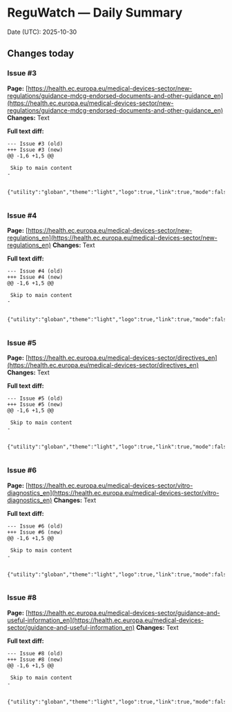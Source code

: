 # ReguWatch — Daily Summary
Date (UTC): 2025-10-30

## Changes today

### Issue #3
**Page:** [https://health.ec.europa.eu/medical-devices-sector/new-regulations/guidance-mdcg-endorsed-documents-and-other-guidance_en](https://health.ec.europa.eu/medical-devices-sector/new-regulations/guidance-mdcg-endorsed-documents-and-other-guidance_en)
**Changes:** Text

**Full text diff:**
```
--- Issue #3 (old)
+++ Issue #3 (new)
@@ -1,6 +1,5 @@
 
 Skip to main content
-
 
 {"utility":"globan","theme":"light","logo":true,"link":true,"mode":false}
 
```

### Issue #4
**Page:** [https://health.ec.europa.eu/medical-devices-sector/new-regulations_en](https://health.ec.europa.eu/medical-devices-sector/new-regulations_en)
**Changes:** Text

**Full text diff:**
```
--- Issue #4 (old)
+++ Issue #4 (new)
@@ -1,6 +1,5 @@
 
 Skip to main content
-
 
 {"utility":"globan","theme":"light","logo":true,"link":true,"mode":false}
 
```

### Issue #5
**Page:** [https://health.ec.europa.eu/medical-devices-sector/directives_en](https://health.ec.europa.eu/medical-devices-sector/directives_en)
**Changes:** Text

**Full text diff:**
```
--- Issue #5 (old)
+++ Issue #5 (new)
@@ -1,6 +1,5 @@
 
 Skip to main content
-
 
 {"utility":"globan","theme":"light","logo":true,"link":true,"mode":false}
 
```

### Issue #6
**Page:** [https://health.ec.europa.eu/medical-devices-sector/vitro-diagnostics_en](https://health.ec.europa.eu/medical-devices-sector/vitro-diagnostics_en)
**Changes:** Text

**Full text diff:**
```
--- Issue #6 (old)
+++ Issue #6 (new)
@@ -1,6 +1,5 @@
 
 Skip to main content
-
 
 {"utility":"globan","theme":"light","logo":true,"link":true,"mode":false}
 
```

### Issue #8
**Page:** [https://health.ec.europa.eu/medical-devices-sector/guidance-and-useful-information_en](https://health.ec.europa.eu/medical-devices-sector/guidance-and-useful-information_en)
**Changes:** Text

**Full text diff:**
```
--- Issue #8 (old)
+++ Issue #8 (new)
@@ -1,6 +1,5 @@
 
 Skip to main content
-
 
 {"utility":"globan","theme":"light","logo":true,"link":true,"mode":false}
 
```
